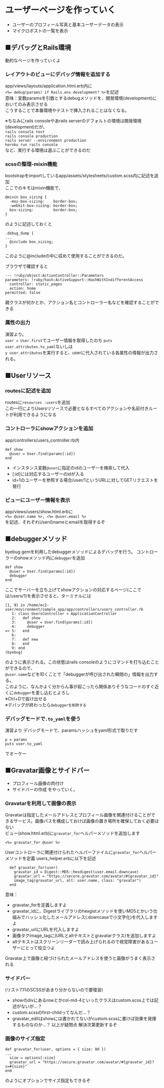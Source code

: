 # ユーザーページを作っていく
- ユーザーのプロフィール写真と基本ユーザーデータの表示
- マイクロポストの一覧を表示

## ■デバッグとRails環境
動的なページを作っていくよ
### レイアウトのビューにデバッグ情報を追加する
app/views/layouts/application.html.erb内に  
```<%= debug(params) if Rails.env.development? %>```を記述  
意味：変数paramsを引数とするdebugメソッドを、開発環境(development)においてのみ表示させる  
こうすることで本番環境やテストで挿入されることはなくなる。

※ちなみにrails consoleやあrails serverのデフォルトの環境は開発環境(development)だが、  
```rails console test```  
```rails console production```  
```rails server --environment production```  
```heroku run rails console```  
など、実行する環境は選ぶことができるのだ  

### scssの整理-mixin機能
bootstrapをimportしているapp/assets/stylesheets/custom.scss内に記述を追加  
ここでのキモはmixin機能で、
```
@mixin box_sizing {
  -moz-box-sizing:    border-box;
  -webkit-box-sizing: border-box;
  box-sizing:         border-box;
}
```

のように記述しておくと  
```
.debug_dump {
...
  @include box_sizing;
}
```
このように@includeの中に収めて使用することができるのだ。  

ブラウザで確認すると
```
--- !ruby/object:ActionController::Parameters
parameters: !ruby/hash:ActiveSupport::HashWithIndifferentAccess
  controller: static_pages
  action: home
permitted: false
```
親クラスが何かとか、アクション名とコントローラー名などを確認することができる  

### 属性の出力
演習より。  
```user = User.first```でユーザー情報を取得したのち
```puts user.attributes.to_yaml```ないしは  
```y user.attributes```を実行すると、userに代入されている各属性の情報が出力される。

## ■Userリソース

### routesに記述を追加
routesに```resources :users```を追加  
この一行によりUsersリソースで必要となるすべてのアクションや名前付きルートが利用できるようになる  

### コントローラにshowアクションを追加
app/controllers/users_controller.rb内
```
def show
  @user = User.find(params[:id])
end
```
- インスタンス変数```@user```に指定のidのユーザーを検索して代入  
- [:id]には対応するユーザーのidが入る  
- id=1のユーザーを参照する場合/user/1というURLに対してGETリクエストを発行  

### ビューにユーザー情報を表示
app/views/users/show.html.erbに  
```<%= @user.name %>, <%= @user.email %>```  
を記述、それぞれUserのnameとemailを取得するぞ  

## ■debuggerメソッド
byebug gemを利用したdebuggerメソッドによるデバッグを行う。
コントローラーのshowメソッド内に```debugger```を追加
```
def show
  @user = User.find(params[:id])
  debugger
end
```
ここでサーバーを立ち上げてshowアクションの対応するページ(ここでは/users/1)を表示させると、ターミナルには
```
[1, 9] in /home/ec2-user/environment/sample_app/app/controllers/users_controller.rb
   1: class UsersController < ApplicationController
   2:   def show
   3:     @user = User.find(params[:id])
   4:     debugger
=> 5:   end
   6:   
   7:   def new
   8:   end
   9: end
(byebug) 
```
のように表示される。この状態はrails consoleのようにコマンドを打ち込むことができるので、  
```@user.name```などを叩くことで「debuggerが呼び出された瞬間の」情報を出力する。  
このように、なんかよく分からん事が起こったら関係ありそうなコードのすぐ近くに```debugger```を差し込むとよろし  
※Ctrl+Dで抜け出せる  
※デバッグが終わったら```debuggerを削除する```  

### デバッグモードで```.to_yaml```を使う
演習より
デバッグモードで、paramsハッシュをyaml形式で取りだす
```
p = params
puts user.to_yaml
```
でオーケー

## ■Gravatar画像とサイドバー
- プロフィール画像の肉付け
- サイドバーの作成
をやっていく。

### Gravatarを利用して画像の表示
Gravatarは指定したメールアドレスとプロフィール画像を関連付けることができるサービス。画像パスを構成しておけば画像の置き場所を確保しておく必要はない  
ビュー(show.html.erb)に```gravatar_for```ヘルパーメソッドを追加します
```
<%= gravatar_for @user %>
```

Userコントローラに関連付けられたヘルパーファイルに```gravatar_for```ヘルパーメソッドを定義
users_helper.erbに以下を記述
```
  def gravatar_for(user)
    gravatar_id = Digest::MD5::hexdigest(user.email.downcase)
    gravatar_url = "https://secure.gravatar.com/avatar/#{gravatar_id}"
    image_tag(gravatar_url, alt: user.name, class: "gravatar")
  end
```
意味：
- gravatar_forを定義しますよ
- gravatar_idに、Digestライブラリのhexgistメソッドを使いMD5とかいう仕組みでハッシュ化したメールアドレス(.downcaseで小文字化)を代入しますよ
- gravatar_urlにURLを代入しますよ
- 画像タグimage_tagに(URLとaltテキストとgravatarクラス)を追加しますよ
 - altテキストはスクリーンリーダーで読み上げられるので視覚障害があるユーザーにとって役立つよ

Gravatar上で画像と紐づけられたメールアドレスを使うと画像がうまく表示される

### サイドバー
(リスト7.11のSCSSがあまり分からないので要復習)
- showのdivにあるrowとかcol-md-4といったクラスはcustom.scss上では記述がないが…？
- custom.scssのfirst-childってなんだ…？
- gravatar_editはshowには書かれてないがcustom.scssに書けば効果を発揮するものなのか…？
以上が疑問点 解決次第更新するぞ  


### 画像のサイズ指定
```
def gravatar_for(user, options = { size: 80 })
...
  size = options[:size]
  gravatar_url = "https://secure.gravatar.com/avatar/#{gravatar_id}?s=#{size}"
end
```
のようにオプションでサイズ指定もできるぞ


